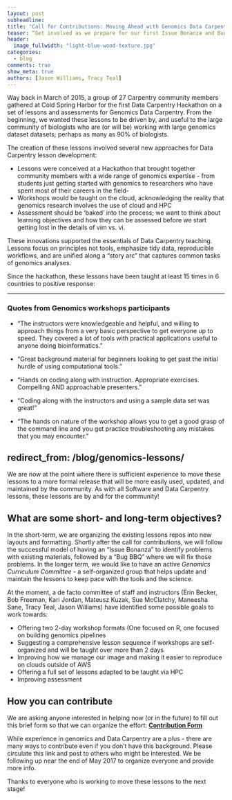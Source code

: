 ```yaml
---
layout: post
subheadline:
title: "Call for Contributions: Moving Ahead with Genomics Data Carpentry"
teaser: “Get involved as we prepare for our first Issue Bonanza and Bug BBQ on the Data Carpentry Genomics lessons” 
header:
  image_fullwidth: "light-blue-wood-texture.jpg"
categories:
  - blog
comments: true
show_meta: true
authors: [Jason Williams, Tracy Teal]
---
```


Way back in March of 2015, a group of 27 Carpentry community members gathered at Cold Spring Harbor for the first Data Carpentry Hackathon on a set of lessons and assessments for Genomics Data Carpentry. From the beginning, we wanted these lessons to be driven by, and useful to the large community of biologists who are (or will be) working with large genomics dataset datasets; perhaps as many as 90% of biologists. 

The creation of these lessons involved several new approaches for Data Carpentry lesson development:

- Lessons were conceived at a Hackathon that brought together community members with a wide range of genomics expertise - from students just getting started with genomics to researchers who have spent most of their careers in the field- 
- Workshops would be taught on the cloud, acknowledging the reality that genomics research involves the use of cloud and HPC
- Assessment should be ‘baked’ into the process; we want to think about learning objectives and how they can be assessed before we start getting lost in the details of vim vs. vi. 

These innovations supported the essentials of Data Carpentry teaching. Lessons focus on principles not tools, emphasize tidy data, reproducible workflows, and are unified along a “story arc” that captures common tasks of genomics analyses. 

Since the hackathon, these lessons have been taught at least 15 times in 6 countries to positive response:

---

### Quotes from Genomics workshops participants

- “The instructors were knowledgeable and helpful, and willing to approach things from a very basic perspective to get everyone up to speed. They covered a lot of tools with practical applications useful to anyone doing bioinformatics.”

- “Great background material for beginners looking to get past the initial hurdle of using computational tools.”

- “Hands on coding along with instruction. Appropriate exercises. Compelling AND approachable presenters.”

- “Coding along with the instructors and using a sample data set was great!”

- “The hands on nature of the workshop allows you to get a good grasp of the command line and you get practice troubleshooting any mistakes that you may encounter.”

redirect_from: /blog/genomics-lessons/
---

We are now at the point where there is sufficient experience to move these lessons to a more formal release that will be more easily used, updated, and maintained by the community. As with all Software and Data Carpentry lessons, these lessons are by and for the community!

## What are some short- and long-term objectives?

In the short-term, we are organizing the existing lessons repos into new layouts and formatting. Shortly after the call for contributions, we will follow the successful model of having an “Issue Bonanza” to identify problems with existing materials, followed by a “Bug BBQ” where we will fix those problems. In the longer term, we would like to have an active *Genomics Curriculum Committee* - a self-organized group that helps update and maintain the lessons to keep pace with the tools and the science.

At the moment, a de facto committee of staff and instructors (Erin Becker, Bob Freeman, Kari Jordan, Mateusz Kuzak, Sue McClatchy, Maneesha Sane, Tracy Teal, Jason Williams) have identified some possible goals to work towards: 

- Offering two 2-day workshop formats (One focused on R, one focused on building genomics pipelines
- Suggesting a comprehensive lesson sequence if workshops are self-organized and will be taught over more than 2 days
- Improving how we manage our image and making it easier to reproduce on clouds outside of AWS
- Offering a full set of lessons adapted to be taught via HPC 
- Improving assessment


## How you can contribute

We are asking anyone interested in helping now (or in the future) to fill out this brief form so that we can organize the effort: **[Contribution Form](https://goo.gl/forms/nHH5JO3fF4bGf3nH3)**

While experience in genomics and Data Carpentry are a plus - there are many ways to contribute even if you don’t have this background. Please circulate this link and post to others who might be interested. We be following up near the end of May 2017 to organize everyone and provide more info. 

Thanks to everyone who is working to move these lessons to the next stage!
